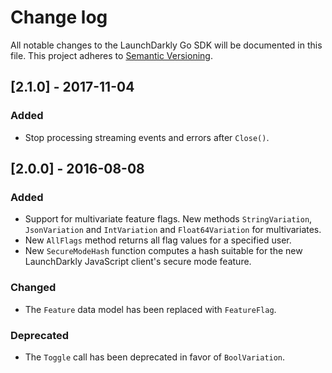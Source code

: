 # Change log

All notable changes to the LaunchDarkly Go SDK will be documented in this file. This project adheres to [Semantic Versioning](http://semver.org).

## [2.1.0] - 2017-11-04

### Added
- Stop processing streaming events and errors after `Close()`.

## [2.0.0] - 2016-08-08
### Added
- Support for multivariate feature flags. New methods `StringVariation`, `JsonVariation` and `IntVariation` and `Float64Variation` for multivariates.
- New `AllFlags` method returns all flag values for a specified user.
- New `SecureModeHash` function computes a hash suitable for the new LaunchDarkly JavaScript client's secure mode feature.

### Changed
- The `Feature` data model has been replaced with `FeatureFlag`. 

### Deprecated
- The `Toggle` call has been deprecated in favor of `BoolVariation`.